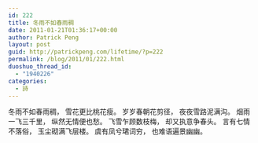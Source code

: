 ```yaml
---
id: 222
title: 冬雨不如春雨稠
date: 2011-01-21T01:36:17+00:00
author: Patrick Peng
layout: post
guid: http://patrickpeng.com/lifetime/?p=222
permalink: /blog/2011/01/222.html
duoshuo_thread_id:
  - "1940226"
categories:
  - 詩
---
```

冬雨不如春雨稠，
雪花更比桃花瘦。
岁岁春朝花剪径，
夜夜雪路泥满沟。
烟雨一飞三千里，
纵然无情便也愁。
飞雪乍顾数枝梅，
却又执意争春头。
言有七情不落俗，
玉尘砌满飞层楼。
虞有凤兮珺词穷，
也难语遍景幽幽。